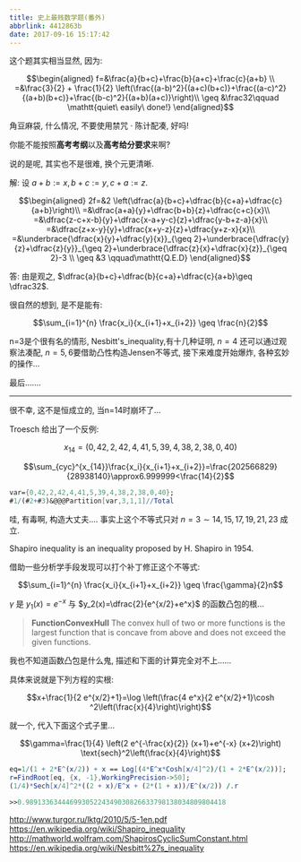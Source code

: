 ```yaml
---
title: 史上最贱数学题(番外)
abbrlink: 4412863b
date: 2017-09-16 15:17:42
---
```


这个题其实相当显然, 因为:

$$\begin{aligned}
f=&\frac{a}{b+c}+\frac{b}{a+c}+\frac{c}{a+b} \\
=&\frac{3}{2} + \frac{1}{2} \left(\frac{(a-b)^2}{(a+c)(b+c)}+\frac{(a-c)^2}{(a+b)(b+c)}+\frac{(b-c)^2}{(a+b)(a+c)}\right)\\
\geq &\frac32\qquad \mathtt{quiet\ easily\ done!}
\end{aligned}$$

角豆麻袋, 什么情况, 不要使用禁咒 $\cdot$ 陈计配凑, 好吗!

你能不能按照**高考考纲**以及**高考给分要求**来啊?

说的是呢, 其实也不是很难, 换个元更清晰.

解: 设 $a+b:=x,b+c:=y,c+a:=z$.

$$\begin{aligned}
2f=&2 \left(\dfrac{a}{b+c}+\dfrac{b}{c+a}+\dfrac{c}{a+b}\right)\\
=&\dfrac{a+a}{y}+\dfrac{b+b}{z}+\dfrac{c+c}{x}\\
=&\dfrac{z-c+x-b}{y}+\dfrac{x-a+y-c}{z}+\dfrac{y-b+z-a}{x}\\
=&\dfrac{z+x-y}{y}+\dfrac{x+y-z}{z}+\dfrac{y+z-x}{x}\\
=&\underbrace{\dfrac{x}{y}+\dfrac{y}{x}}_{\geq 2}+\underbrace{\dfrac{y}{z}+\dfrac{z}{y}}_{\geq 2}+\underbrace{\dfrac{z}{x}+\dfrac{x}{z}}_{\geq 2}-3 \\
\geq &3 \qquad\mathtt{Q.E.D}
\end{aligned}$$

答: 由是观之, $\dfrac{a}{b+c}+\dfrac{b}{c+a}+\dfrac{c}{a+b}\geq \dfrac32$.

很自然的想到, 是不是能有:

$$\sum_{i=1}^{n} \frac{x_i}{x_{i+1}+x_{i+2}} \geq \frac{n}{2}$$

n=3是个很有名的情形, Nesbitt's_inequality,有十几种证明, $n=4$ 还可以通过观察法凑配, $n=5,6$要借助凸性构造Jensen不等式, 接下来难度开始爆炸, 各种玄妙的操作...

最后.......

---

很不幸, 这不是恒成立的, 当n=14时崩坏了...

Troesch 给出了一个反例:

$$x_{14}=(0,42,2,42,4,41,5,39,4,38,2,38,0,40)$$

$$\sum_{cyc}^{x_{14}}\frac{x_i}{x_{i+1}+x_{i+2}}=\frac{202566829}{28938140}\approx6.999999<\frac{14}{2}$$

```mathematica
var={0,42,2,42,4,41,5,39,4,38,2,38,0,40};
#1/(#2+#3)&@@@Partition[var,3,1,1]//Total
```

哇, 有毒啊, 构造大丈夫....
事实上这个不等式只对 $n=3\sim14,15,17,19,21,23$ 成立.

 Shapiro inequality is an inequality proposed by H. Shapiro in 1954.
 
借助一些分析学手段发现可以打个补丁修正这个不等式:

$$\sum_{i=1}^{n} \frac{x_i}{x_{i+1}+x_{i+2}} \geq \frac{\gamma}{2}n$$
 
$\gamma$ 是 $y_1(x)=e^{-x}$ 与 $y_2(x)=\dfrac{2}{e^{x/2}+e^x}$ 的函数凸包的根...

>**FunctionConvexHull**
>The convex hull of two or more functions is the largest function that is concave from above and does not exceed the given functions.

我也不知道函数凸包是什么鬼, 描述和下面的计算完全对不上......

具体来说就是下列方程的实根:

$$x+\frac{1}{2 e^{x/2}+1}=\log \left(\frac{4 e^x}{2 e^{x/2}+1}\cosh ^2\left(\frac{x}{4}\right)\right)$$

就一个, 代入下面这个式子里...

$$\gamma=\frac{1}{4} \left(2 e^{-\frac{x}{2}} (x+1)+e^{-x} (x+2)\right) \text{sech}^2\left(\frac{x}{4}\right)$$

```mathematica
eq=1/(1 + 2*E^(x/2)) + x == Log[(4*E^x*Cosh[x/4]^2)/(1 + 2*E^(x/2))];
r=FindRoot[eq, {x, -1},WorkingPrecision->50]; 
(1/4)*Sech[x/4]^2*((2 + x)/E^x + (2*(1 + x))/E^(x/2)) /.r

>>0.98913363444699305224349030826633798138034809804418
```


http://www.turgor.ru/lktg/2010/5/5-1en.pdf
https://en.wikipedia.org/wiki/Shapiro_inequality
http://mathworld.wolfram.com/ShapirosCyclicSumConstant.html
https://en.wikipedia.org/wiki/Nesbitt%27s_inequality